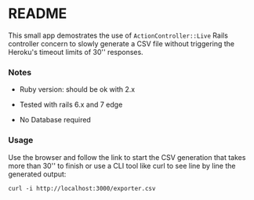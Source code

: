 # README

This small app demostrates the use of `ActionController::Live` Rails controller concern to slowly generate a CSV file without triggering the Heroku's timeout limits of 30'' responses.

### Notes

* Ruby version: should be ok with 2.x

* Tested with rails 6.x and 7 edge

* No Database required

### Usage

Use the browser and follow the link to start the CSV generation that takes more than 30'' to finish or use a CLI tool like curl to see line by line the generated output:

`curl -i http://localhost:3000/exporter.csv`
